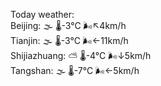 Today weather:  
Beijing: 🌫  🌡️-3°C 🌬️↖4km/h  
Tianjin: 🌫  🌡️-3°C 🌬️←11km/h  
Shijiazhuang: ⛅️  🌡️-4°C 🌬️↓5km/h  
Tangshan: 🌫  🌡️-7°C 🌬️←5km/h  
